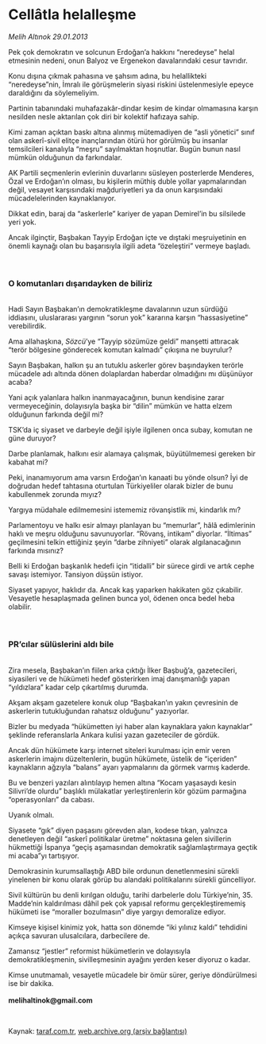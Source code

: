 # Cellâtla helalleşme

*Melih Altınok 29.01.2013*

<div class="yazi"><p>Pek çok demokratın ve solcunun Erdoğan’a hakkını “neredeyse” helal etmesinin nedeni, onun Balyoz ve Ergenekon davalarındaki cesur tavrıdır. </p>
<p>Konu dışına çıkmak pahasına ve şahsım adına, bu helallikteki “neredeyse”nin, İmralı ile görüşmelerin siyasi riskini üstelenmesiyle epeyce daraldığını da söylemeliyim.</p>
<p>Partinin tabanındaki muhafazakâr-dindar kesim de kindar olmamasına karşın nesilden nesle aktarılan çok diri bir kolektif hafızaya sahip. </p>
<p>Kimi zaman açıktan baskı altına alınmış mütemadiyen de “asli yönetici” sınıf olan askerî-sivil elitçe inançlarından ötürü hor görülmüş bu insanlar temsilcileri kanalıyla “meşru” sayılmaktan hoşnutlar. Bugün bunun nasıl mümkün olduğunun da farkındalar.</p>
<p>AK Partili seçmenlerin evlerinin duvarlarını süsleyen posterlerde Menderes, Özal ve Erdoğan’ın olması, bu kişilerin müthiş duble yollar yapmalarından değil, vesayet karşısındaki mağduriyetleri ya da onun karşısındaki mücadelelerinden kaynaklanıyor. </p>
<p>Dikkat edin, baraj da “askerlerle” kariyer de yapan Demirel’in bu silsilede yeri yok.</p>
<p>Ancak ilginçtir, Başbakan Tayyip Erdoğan içte ve dıştaki meşruiyetinin en önemli kaynağı olan bu başarısıyla ilgili adeta “özeleştiri” vermeye başladı.<br/><br/><br/></p>
<h3>O komutanları dışarıdayken de biliriz</h3>
<p><b><br/></b>Hadi Sayın Başbakan’ın demokratikleşme davalarının uzun sürdüğü iddiasını, uluslararası yargının “sorun yok” kararına karşın “hassasiyetine” verebilirdik.</p>
<p>Ama allahaşkına, <i>Sözcü</i>’ye “Tayyip sözümüze geldi” manşetti attıracak “terör bölgesine gönderecek komutan kalmadı” çıkışına ne buyrulur?</p>
<p>Sayın Başbakan, halkın şu an tutuklu askerler görev başındayken terörle mücadele adı altında dönen dolaplardan haberdar olmadığını mı düşünüyor acaba? </p>
<p>Yani açık yalanlara halkın inanmayacağının, bunun kendisine zarar vermeyeceğinin, dolayısıyla başka bir “dilin” mümkün ve hatta elzem olduğunun farkında değil mi?</p>
<p>TSK’da iç siyaset ve darbeyle değil işiyle ilgilenen onca subay, komutan ne güne duruyor?</p>
<p>Darbe planlamak, halkını esir alamaya çalışmak, büyütülmemesi gereken bir kabahat mi?</p>
<p>Peki, inanamıyorum ama varsın Erdoğan’ın kanaati bu yönde olsun? İyi de doğrudan hedef tahtasına oturtulan Türkiyeliler olarak bizler de bunu kabullenmek zorunda mıyız?</p>
<p>Yargıya müdahale edilmemesini istememiz rövanşistlik mi, kindarlık mı?</p>
<p>Parlamentoyu ve halkı esir almayı planlayan bu “memurlar”, hâlâ edimlerinin haklı ve meşru olduğunu savunuyorlar. “Rövanş, intikam” diyorlar. “İltimas” geçilmesini telkin ettiğiniz şeyin “darbe zihniyeti” olarak algılanacağının farkında mısınız?</p>
<p>Belli ki Erdoğan başkanlık hedefi için “itidalli” bir sürece girdi ve artık cephe savaşı istemiyor. Tansiyon düşsün istiyor.</p>
<p>Siyaset yapıyor, haklıdır da. Ancak kaş yaparken hakikaten göz çıkabilir. Vesayetle hesaplaşmada gelinen bunca yol, ödenen onca bedel heba olabilir.<br/><br/><br/></p>
<h3>PR’cılar sülüslerini aldı bile</h3>
<p><b><br/></b>Zira mesela, Başbakan’ın fiilen arka çıktığı İlker Başbuğ’a, gazetecileri, siyasileri ve de hükümeti hedef gösterirken imaj danışmanlığı yapan “yıldızlara” kadar celp çıkartılmış durumda.</p>
<p>Akşam akşam gazetelere konuk olup “Başbakan’ın yakın çevresinin de askerlerin tutukluğundan rahatsız olduğunu” yazıyorlar.</p>
<p>Bizler bu medyada “hükümetten iyi haber alan kaynaklara yakın kaynaklar” şeklinde referanslarla Ankara kulisi yazan gazeteciler de gördük. </p>
<p>Ancak dün hükümete karşı internet siteleri kurulması için emir veren askerlerin imajını düzeltenlerin, bugün hükümete, üstelik de “içeriden” kaynakların ağzıyla “balans” ayarı yapmalarını da görmek varmış kaderde.</p>
<p>Bu ve benzeri yazıları alıntılayıp hemen altına “Kocam yaşasaydı kesin Silivri’de olurdu” başlıklı mülakatlar yerleştirenlerin kör gözüm parmağına “operasyonları” da cabası.</p>
<p>Uyanık olmalı.</p>
<p>Siyasete “gık” diyen paşasını görevden alan, kodese tıkan, yalnızca denetleyen değil “askerî politikalar üretme” noktasına gelen sivillerin hükmettiği İspanya “geçiş aşamasından demokratik sağlamlaştırmaya geçtik mi acaba”yı tartışıyor. </p>
<p>Demokrasinin kurumsallaştığı ABD bile ordunun denetlenmesini sürekli yinelenen bir konu olarak görüp bu alandaki politikalarını sürekli güncelliyor.</p>
<p>Sivil kültürün bu denli kırılgan olduğu, tarihi darbelerle dolu Türkiye’nin, 35. Madde’nin kaldırılması dâhil pek çok yapısal reformu gerçekleştirememiş hükümeti ise “moraller bozulmasın” diye yargıyı demoralize ediyor.</p>
<p>Kimseye kişisel kinimiz yok, hatta son dönemde “iki yılınız kaldı” tehdidini açıkça savuran ulusalcılara, darbecilere de.</p>
<p>Zamansız “jestler” reformist hükümetlerin ve dolayısıyla demokratikleşmenin, sivilleşmesinin ayağını yerden keser diyoruz o kadar.</p>
<p>Kimse unutmamalı, vesayetle mücadele bir ömür sürer, geriye döndürülmesi ise bir dakika.<br/><br/><b>melihaltinok@gmail.com</b></p>
<p> </p>
</div>

Kaynak: [taraf.com.tr](http://www.taraf.com.tr/melih-altinok/makale-cellatla-helallesme.htm), [web.archive.org (arşiv bağlantısı)](http://web.archive.org/web/20131113233449/http://www.taraf.com.tr/melih-altinok/makale-cellatla-helallesme.htm)
